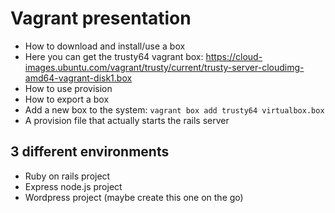 # Vagrant presentation

* How to download and install/use a box
* Here you can get the trusty64 vagrant box: https://cloud-images.ubuntu.com/vagrant/trusty/current/trusty-server-cloudimg-amd64-vagrant-disk1.box
* How to use provision
* How to export a box
* Add a new box to the system: ``vagrant box add trusty64 virtualbox.box``
* A provision file that actually starts the rails server

## 3 different environments

* Ruby on rails project
* Express node.js project
* Wordpress project (maybe create this one on the go)
